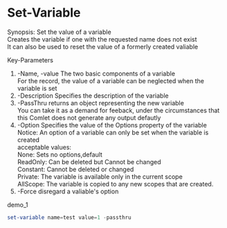 # Set-Variable

Synopsis:
Set the value of a variable  
Creates the variable if one with the requested name does not exist  
It can also be used to reset the value of a formerly created valiable    

Key-Parameters
1. -Name, -value
   The two basic components of a variable  
   For the record, the value of a variable can be neglected when the variable is set  
2. -Description
   Specifies the description of the variable
3. -PassThru
   returns an object representing the new variable  
   You can take it as a demand for feeback, under the circumstances that this Comlet does not generate any output defautly 
4. -Option
   Specifies the value of the Options property of the variable  
   Notice: An option of a variable can only be set when the variable is created  
   acceptable values:  
   None: Sets no options,default  
   ReadOnly: Can be deleted but Cannot be changed  
   Constant: Cannot be deleted or changed  
   Private: The variable is available only in the current scope  
   AllScope: The variable is copied to any new scopes that are created.
5. -Force
   disregard a valiable's option
   
demo_1
```powershell
set-variable name=test value=1 -passthru 
```